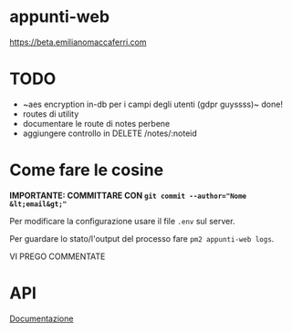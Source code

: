 
# appunti-web

https://beta.emilianomaccaferri.com

# TODO

* ~aes encryption in-db per i campi degli utenti (gdpr guyssss)~ done!
* routes di utility
* documentare le route di notes perbene
* aggiungere controllo in DELETE /notes/:noteid

# Come fare le cosine

**IMPORTANTE: COMMITTARE CON `git commit --author="Nome &lt;email&gt;"`**<br>

Per modificare la configurazione usare il file `.env` sul server.<br>

Per guardare lo stato/l'output del processo fare `pm2 appunti-web logs`.<br>

VI PREGO COMMENTATE<br>

# API
[Documentazione](https://github.com/unimoreinginfo/node-appunti-web/tree/master/docs)

